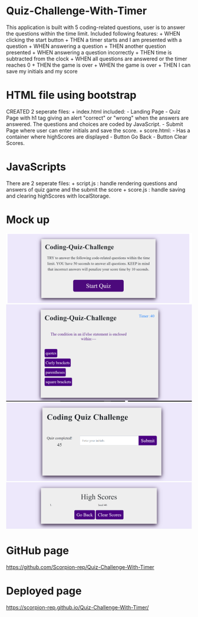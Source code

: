 # Quiz-Challenge-With-Timer

This application is built with 5 coding-related questions, user is to answer the questions within the time limit. Included following features:
    + WHEN clicking the start button
    + THEN a timer starts and I am presented with a question
    + WHEN answering a question
    + THEN another question presented
    + WHEN answering a question incorrectly
    + THEN time is subtracted from the clock
    + WHEN all questions are answered or the timer reaches 0
    + THEN the game is over
    + WHEN the game is over
    + THEN I can save my initials and my score

# HTML file using bootstrap
CREATED 2 seperate files:
    + index.html included: 
        - Landing Page 
        - Quiz Page with h1 tag giving an alert "correct" or "wrong" when the answers are answered. The questions and choices are coded by JavaScript. 
        - Submit Page where user can enter initials and save the score.
    + score.html:
        - Has a container where highScores are displayed
        - Button Go Back
        - Button Clear Scores.

# JavaScripts
There are 2 seperate files:
    + script.js : handle rendering questions and answers of quiz game and the submit the score
    + score.js : handle saving and clearing highScores with localStorage.

# Mock up

![alt-text](./assets/Quiz-game-start.png)
![alt-text](./assets/Quiz-game-questions.png)
![alt-text](./assets/Quiz-game-submit.png)
![alt-text](./assets/Quiz-game-score.png)


# GitHub page
https://github.com/Scorpion-rep/Quiz-Challenge-With-Timer

# Deployed page
https://scorpion-rep.github.io/Quiz-Challenge-With-Timer/

